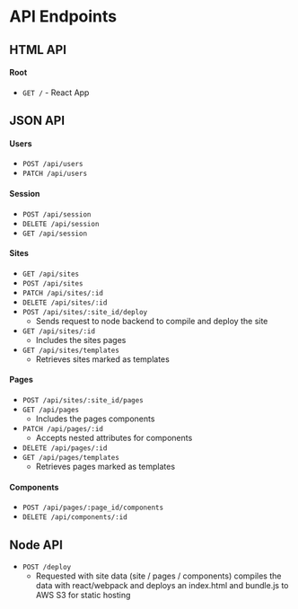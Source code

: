 # API Endpoints

## HTML API

#### Root

- `GET /` - React App

## JSON API

#### Users

- `POST /api/users`
- `PATCH /api/users`

#### Session

- `POST /api/session`
- `DELETE /api/session`
- `GET /api/session`

#### Sites

- `GET /api/sites`
- `POST /api/sites`
- `PATCH /api/sites/:id`
- `DELETE /api/sites/:id`
- `POST /api/sites/:site_id/deploy`
  - Sends request to node backend to compile and deploy the site
- `GET /api/sites/:id`
  - Includes the sites pages
- `GET /api/sites/templates`
  - Retrieves sites marked as templates


#### Pages

- `POST /api/sites/:site_id/pages`
- `GET /api/pages`
  - Includes the pages components
- `PATCH /api/pages/:id`
  - Accepts nested attributes for components
- `DELETE /api/pages/:id`
- `GET /api/pages/templates`
  - Retrieves pages marked as templates

#### Components

- `POST /api/pages/:page_id/components`
- `DELETE /api/components/:id`

## Node API

- `POST /deploy`
  - Requested with site data (site / pages / components) compiles the data with react/webpack and deploys an index.html and bundle.js to AWS S3 for static hosting
